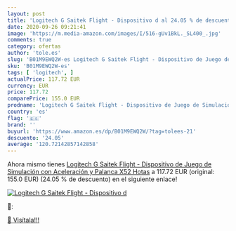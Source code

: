 ```yaml
---
layout: post
title: 'Logitech G Saitek Flight - Dispositivo d al 24.05 % de descuento'
date: 2020-09-26 09:21:41
image: 'https://m.media-amazon.com/images/I/516-gUv1BkL._SL400_.jpg'
comments: true
category: ofertas
author: 'tole.es'
slug: 'B01M9EWQ2W-es Logitech G Saitek Flight - Dispositivo de Juego de...'
sku: 'B01M9EWQ2W-es'
tags: [ 'logitech', ]
actualPrice: 117.72 EUR
currency: EUR
price: 117.72
comparePrice: 155.0 EUR
prodname: 'Logitech G Saitek Flight - Dispositivo de Juego de Simulación con Aceleración y Palanca X52 Hotas'
country: 'es'
flag: '🇪🇸'
brand: ''
buyurl: 'https://www.amazon.es/dp/B01M9EWQ2W/?tag=tolees-21'
descuento: '24.05'
average: '120.72142857142858'
---
```


Ahora mismo tienes [Logitech G Saitek Flight - Dispositivo de Juego de Simulación con Aceleración y Palanca X52 Hotas](https://www.amazon.es/dp/B01M9EWQ2W/?tag=tolees-21) a 117.72 EUR (original: 155.0 EUR) (24.05 %  de descuento) en el siguiente enlace!

[![Logitech G Saitek Flight - Dispositivo d](https://m.media-amazon.com/images/I/516-gUv1BkL._SL400_.jpg)](https://www.amazon.es/dp/B01M9EWQ2W/?tag=tolees-21)

🔎:


[🛒 Visítala!!!](https://www.amazon.es/dp/B01M9EWQ2W/?tag=tolees-21)
